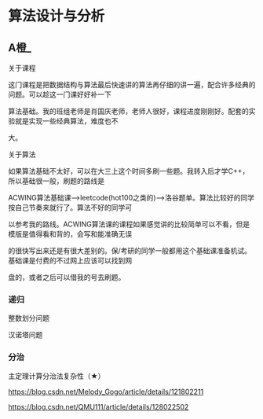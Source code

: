 # 算法设计与分析



## A橙_

关于课程

这⻔课程是把数据结构与算法最后快速讲的算法再仔细的讲⼀遍，配合许多经典的问题。可以趁这⼀⻔课好好补⼀下

算法基础。我的班组⽼师是肖国庆⽼师，⽼师⼈很好，课程进度刚刚好。配套的实验就是实现⼀些经典算法，难度也不

⼤。

关于算法

如果算法基础不太好，可以在⼤三上这个时间多刷⼀些题。我转⼊后才学C++，所以基础很⼀般，刷题的路线是

ACWING算法基础课-->leetcode(hot100之类的)-->洛⾕题单。算法⽐较好的同学按⾃⼰节奏来就⾏了。算法不好的同学可

以参考我的路线。ACWING算法课的课程如果感觉讲的⽐较简单可以不看，但是模版是值得看和背的，会写和能准确⽆误

的很快写出来还是有很⼤差别的。保/考研的同学⼀般都⽤这个基础课准备机试。基础课是付费的不过⽹上应该可以找到⽹

盘的，或者之后可以借我的号去刷题。

### 递归

整数划分问题

汉诺塔问题

### 分治

主定理计算分治法复杂性（★）

https://blog.csdn.net/Melody_Gogo/article/details/121802211



https://blog.csdn.net/QMU111/article/details/128022502
